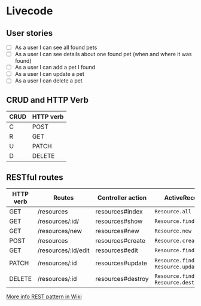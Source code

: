 # Livecode

## User stories

- [ ] As a user I can see all found pets
- [ ] As a user I can see details about one found pet (when and where it was found)
- [ ] As a user I can add a pet I found
- [ ] As a user I can update a pet
- [ ] As a user I can delete a pet

## CRUD and HTTP Verb

| CRUD | HTTP verb |
|--|--|
| C | POST |
| R | GET |
| U | PATCH |
| D | DELETE |

## RESTful routes

| HTTP verb | Routes | Controller action |  ActiveRecord method |
|--------|---|---|---|
| GET    | /resources          | resources#index   | `Resource.all` |
| GET    | /resources/:id/     | resources#show    | `Resource.find(id)` |
| GET    | /resources/new      | resources#new     | `Resource.new` |
| POST   | /resources          | resources#create  | `Resource.create(attributes)` |
| GET    | /resources/:id/edit | resources#edit    | `Resource.find(id)` |
| PATCH  | /resources/:id      | resources#update  | `Resource.find(id)` AND `Resource.update(attributes)` |
| DELETE | /resources/:id      | resources#destroy | `Resource.find(id)` AND `Resource.destroy` |

[More info REST pattern in Wiki ](https://en.wikipedia.org/wiki/Representational_state_transfer)
